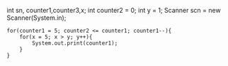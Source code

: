 int sn, counter1,counter3,x;
    int counter2 = 0;
    int y = 1;
    Scanner scn = new Scanner(System.in);

    for(counter1 = 5; counter2 <= counter1; counter1--){    
        for(x = 5; x > y; y++){
            System.out.print(counter1);
        }
    }
